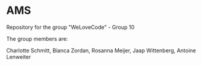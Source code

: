 # AMS
Repository for the group "WeLoveCode" - Group 10

The group members are:

Charlotte Schmitt, 
Bianca Zordan, 
Rosanna Meijer, 
Jaap Wittenberg, 
Antoine Lenweiter

